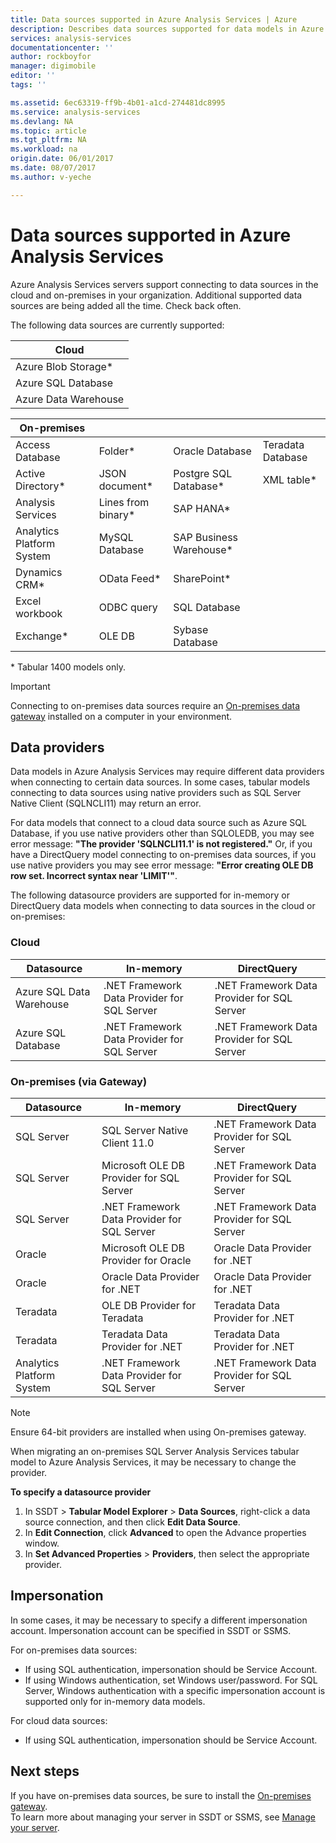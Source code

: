 ```yaml
---
title: Data sources supported in Azure Analysis Services | Azure
description: Describes data sources supported for data models in Azure Analysis Services.
services: analysis-services
documentationcenter: ''
author: rockboyfor
manager: digimobile
editor: ''
tags: ''

ms.assetid: 6ec63319-ff9b-4b01-a1cd-274481dc8995
ms.service: analysis-services
ms.devlang: NA
ms.topic: article
ms.tgt_pltfrm: NA
ms.workload: na
origin.date: 06/01/2017
ms.date: 08/07/2017
ms.author: v-yeche

---
```

# Data sources supported in Azure Analysis Services
Azure Analysis Services servers support connecting to data sources in the cloud and on-premises in your organization. Additional supported data sources are being added all the time. Check back often. 

The following data sources are currently supported:

| Cloud  |
|---|
| Azure Blob Storage*  |
| Azure SQL Database  |
| Azure Data Warehouse |

| On-premises  |   |   |   |
|---|---|---|---|
| Access Database  | Folder* | Oracle Database  | Teradata Database |
| Active Directory*  | JSON document*  | Postgre SQL Database*  |XML table* |
| Analysis Services  | Lines from binary*  | SAP HANA*  |
| Analytics Platform System  | MySQL Database  | SAP Business Warehouse*  | |
| Dynamics CRM*  | OData Feed*  | SharePoint*  |
| Excel workbook  | ODBC query  | SQL Database  |
| Exchange*  | OLE DB  | Sybase Database  |

\* Tabular 1400 models only. 

> [!IMPORTANT]
> Connecting to on-premises data sources require an [On-premises data gateway](analysis-services-gateway.md) installed on a computer in your environment.

## Data providers

Data models in Azure Analysis Services may require different data providers when connecting to certain data sources. In some cases, tabular models connecting to data sources using native providers such as SQL Server Native Client (SQLNCLI11) may return an error.

For data models that connect to a cloud data source such as Azure SQL Database, if you use native providers other than SQLOLEDB, you may see error message: **"The provider 'SQLNCLI11.1' is not registered."** Or, if you have a DirectQuery model connecting to on-premises data sources, if you use native providers you may see error message: **"Error creating OLE DB row set. Incorrect syntax near 'LIMIT'"**.

The following datasource providers are supported for in-memory or DirectQuery data models when connecting to data sources in the cloud or on-premises:

### Cloud
| **Datasource** | **In-memory** | **DirectQuery** |
|  --- | --- | --- |
| Azure SQL Data Warehouse |.NET Framework Data Provider for SQL Server |.NET Framework Data Provider for SQL Server |
| Azure SQL Database |.NET Framework Data Provider for SQL Server |.NET Framework Data Provider for SQL Server | |

### On-premises (via Gateway)
|**Datasource** | **In-memory** | **DirectQuery** |
|  --- | --- | --- |
| SQL Server |SQL Server Native Client 11.0 |.NET Framework Data Provider for SQL Server |
| SQL Server |Microsoft OLE DB Provider for SQL Server |.NET Framework Data Provider for SQL Server | |
| SQL Server |.NET Framework Data Provider for SQL Server |.NET Framework Data Provider for SQL Server | |
| Oracle |Microsoft OLE DB Provider for Oracle |Oracle Data Provider for .NET | |
| Oracle |Oracle Data Provider for .NET |Oracle Data Provider for .NET | |
| Teradata |OLE DB Provider for Teradata |Teradata Data Provider for .NET | |
| Teradata |Teradata Data Provider for .NET |Teradata Data Provider for .NET | |
| Analytics Platform System |.NET Framework Data Provider for SQL Server |.NET Framework Data Provider for SQL Server | |

> [!NOTE]
> Ensure 64-bit providers are installed when using On-premises gateway.
> 
> 

When migrating an on-premises SQL Server Analysis Services tabular model to Azure Analysis Services, it may be necessary to change the provider.

**To specify a datasource provider**

1. In SSDT > **Tabular Model Explorer** > **Data Sources**, right-click a data source connection, and then click **Edit Data Source**.
2. In **Edit Connection**, click **Advanced** to open the Advance properties window.
3. In **Set Advanced Properties** > **Providers**, then select the appropriate provider.

## Impersonation
In some cases, it may be necessary to specify a different impersonation account. Impersonation account can be specified in SSDT or SSMS.

For on-premises data sources:

* If using SQL authentication, impersonation should be Service Account.
* If using Windows authentication, set Windows user/password. For SQL Server, Windows authentication with a specific impersonation account is supported only for in-memory data models.

For cloud data sources:

* If using SQL authentication, impersonation should be Service Account.

## Next steps
If you have on-premises data sources, be sure to install the [On-premises gateway](analysis-services-gateway.md).   
To learn more about managing your server in SSDT or SSMS, see [Manage your server](analysis-services-manage.md).

<!--Update_Description: new articles about connection datasource in analysis serices -->